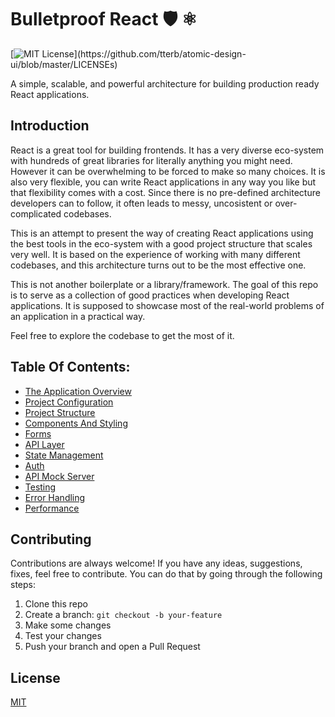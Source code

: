 # Bulletproof React 🛡️ ⚛️

[![MIT License](https://img.shields.io/apm/l/atomic-design-ui.svg?)](https://github.com/tterb/atomic-design-ui/blob/master/LICENSEs)

A simple, scalable, and powerful architecture for building production ready React applications.

## Introduction

React is a great tool for building frontends. It has a very diverse eco-system with hundreds of great libraries for literally anything you might need. However it can be overwhelming to be forced to make so many choices.
It is also very flexible, you can write React applications in any way you like but that flexibility comes with a cost. Since there is no pre-defined architecture developers can to follow, it often leads to messy, uncosistent or over-complicated codebases.

This is an attempt to present the way of creating React applications using the best tools in the eco-system with a good project structure that scales very well. It is based on the experience of working with many different codebases, and this architecture turns out to be the most effective one.

This is not another boilerplate or a library/framework. The goal of this repo is to serve as a collection of good practices when developing React applications. It is supposed to showcase most of the real-world problems of an application in a practical way.

Feel free to explore the codebase to get the most of it.

## Table Of Contents:

- [The Application Overview](docs/application-overview.md)
- [Project Configuration](docs/project-configuration.md)
- [Project Structure](docs/project-structure.md)
- [Components And Styling](docs/components-and-styling.md)
- [Forms](docs/forms.md)
- [API Layer](docs/api-layer.md)
- [State Management](docs/state-management.md)
- [Auth](docs/auth.md)
- [API Mock Server](docs/api-mock-server.md)
- [Testing](docs/testing.md)
- [Error Handling](docs/error-handling.md)
- [Performance](docs/performance.md)

## Contributing

Contributions are always welcome! If you have any ideas, suggestions, fixes, feel free to contribute. You can do that by going through the following steps:

1. Clone this repo
2. Create a branch: `git checkout -b your-feature`
3. Make some changes
4. Test your changes
5. Push your branch and open a Pull Request

## License

[MIT](https://choosealicense.com/licenses/mit/)
